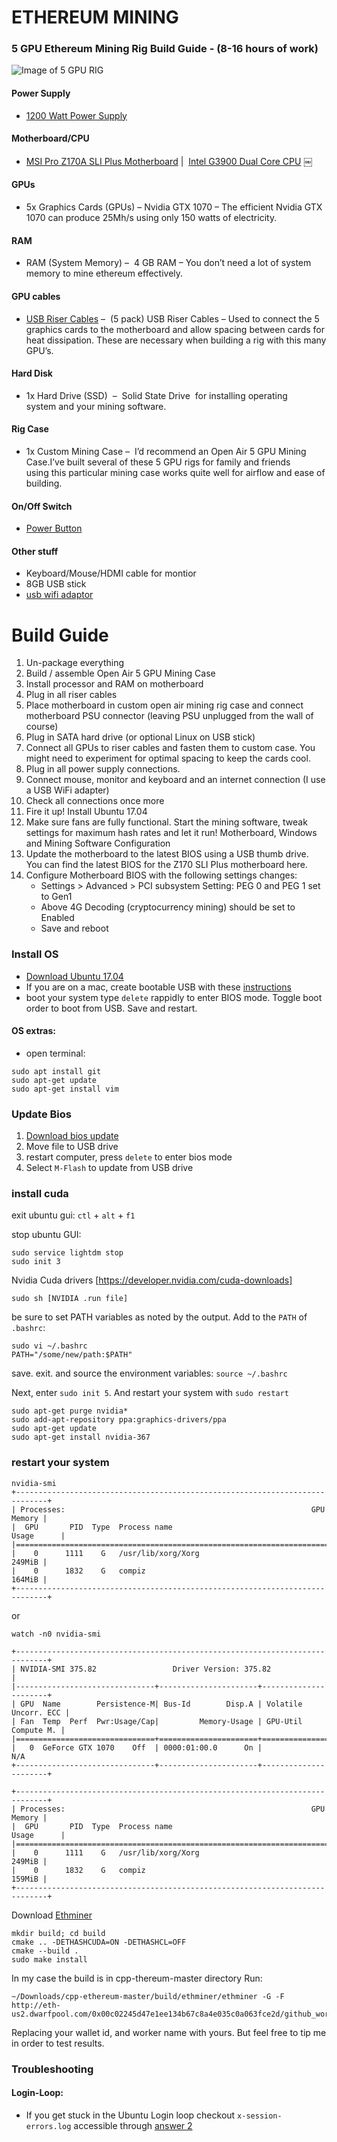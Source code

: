 # ETHEREUM MINING

### 5 GPU Ethereum Mining Rig Build Guide - (8-16 hours of work)

![Image of 5 GPU RIG](https://github.com/fogonthedowns/ethereum-guides/blob/master/images/rig.png)

#### Power Supply 

 * [1200 Watt Power Supply](https://jet.com/product/HXi-Series-HX1200i-High-Performance-ATX-Power-Supply/e525fd4b59e34b1fbe0cca46c412941b)

#### Motherboard/CPU 

 * [MSI Pro Z170A SLI Plus Motherboard](https://jet.com/product/MSI-Desktop-Motherboard-Intel-Z170-Chipset-Socket-H4-LGA-1151-Z170A-PC-MATE/1fda8cbd10554b028bd7be07a44f9b41) |  [Intel G3900 Dual Core CPU](https://jet.com/product/Intel-Intel-Celeron-G3900-Skylake-Dual-Core-28-GHz-LGA-1151-65W-BX80662G3900-Des/57f74c89a7564b81914acb7afb723589)
￼
#### GPUs 

 * 5x Graphics Cards (GPUs) – Nvidia GTX 1070 – The efficient Nvidia GTX 1070 can produce 25Mh/s using only 150 watts of electricity.

#### RAM

 * RAM (System Memory) –  4 GB RAM – You don’t need a lot of system memory to mine ethereum effectively.

#### GPU cables

 * [USB Riser Cables](https://www.amazon.com/MintCell-6-Pack-Powered-Adapter-Extension/dp/B01GU94QSQ/ref=pd_lpo_vtph_147_bs_t_1?_encoding=UTF8&psc=1&refRID=D0HP0K39ZVGXD997G2YN) –  (5 pack) USB Riser Cables – Used to connect the 5 graphics cards to the motherboard and allow spacing between cards for heat dissipation. These are necessary when building a rig with this many GPU’s.

#### Hard Disk

 * 1x Hard Drive (SSD)  –  Solid State Drive  for installing operating system and your mining software.

#### Rig Case

 * 1x Custom Mining Case –  I’d recommend an Open Air 5 GPU Mining Case.I’ve built several of these 5 GPU rigs for family and friends using this particular mining case works quite well for airflow and ease of building.

#### On/Off Switch

 * [Power Button](https://www.amazon.com/gp/product/B01FM62DTC/ref=oh_aui_detailpage_o00_s00?ie=UTF8&psc=1)

#### Other stuff

 * Keyboard/Mouse/HDMI cable for montior
 * 8GB USB stick
 * [usb wifi adaptor ](https://www.amazon.com/gp/product/B00EQT0YK2/ref=oh_aui_detailpage_o05_s00?ie=UTF8&psc=1)


# Build Guide 

1. Un-package everything
2. Build / assemble Open Air 5 GPU Mining Case
3. Install processor and RAM on motherboard
4. Plug in all riser cables
5. Place motherboard in custom open air mining rig case and connect motherboard PSU connector (leaving PSU unplugged from the wall of course)
6. Plug in SATA hard drive (or optional Linux on USB stick)
7. Connect all GPUs to riser cables and fasten them to custom case. You might need to experiment for optimal spacing to keep the cards cool.
8. Plug in all power supply connections.
9. Connect mouse, monitor and keyboard and an internet connection (I use a USB WiFi adapter)
10. Check all connections once more
11. Fire it up! Install Ubuntu 17.04
12. Make sure fans are fully functional. Start the mining software, tweak settings for maximum hash rates and let it run!
Motherboard, Windows and Mining Software Configuration
1. Update the motherboard to the latest BIOS using a USB thumb drive. You can find the latest BIOS for the Z170 SLI Plus motherboard here.
2. Configure Motherboard BIOS with the following settings changes:
    * Settings > Advanced > PCI subsystem Setting: PEG 0 and PEG 1 set to Gen1
    * Above 4G Decoding (cryptocurrency mining) should be set to Enabled
    * Save and reboot

### Install OS

 * [Download Ubuntu 17.04](https://help.ubuntu.com/community/InstallCDCustomization)
 * If you are on a mac, create bootable USB with these [instructions](http://osxdaily.com/2015/06/05/copy-iso-to-usb-drive-mac-os-x-command/)
 * boot your system type `delete` rappidly to enter BIOS mode. Toggle boot order to boot from USB. Save and restart.


#### OS extras:

 * open terminal:
 ```
 sudo apt install git
 sudo apt-get update
 sudo apt-get install vim
 ```

### Update Bios

1. [Download bios update](https://us.msi.com/Motherboard/support/Z170A-PC-MATE.html#support_download)
2. Move file to USB drive
3. restart computer, press `delete` to enter bios mode
4. Select `M-Flash` to update from USB drive


### install cuda

exit ubuntu gui:
`ctl` + `alt` + `f1`

stop ubuntu GUI:
```
sudo service lightdm stop
sudo init 3
```
Nvidia Cuda drivers [https://developer.nvidia.com/cuda-downloads]
```
sudo sh [NVIDIA .run file]
```
be sure to set PATH variables as noted by the output. Add to the `PATH` of `.bashrc`:
```
sudo vi ~/.bashrc
PATH="/some/new/path:$PATH"
```
save. exit. and source the environment variables: `source ~/.bashrc`

Next, enter `sudo init 5`. And restart your system with `sudo restart`

```
sudo apt-get purge nvidia*
sudo add-apt-repository ppa:graphics-drivers/ppa
sudo apt-get update
sudo apt-get install nvidia-367
```
### restart your system

```
nvidia-smi
+-----------------------------------------------------------------------------+
| Processes:                                                       GPU Memory |
|  GPU       PID  Type  Process name                               Usage      |
|=============================================================================|
|    0      1111    G   /usr/lib/xorg/Xorg                             249MiB |
|    0      1832    G   compiz                                         164MiB |
+-----------------------------------------------------------------------------+
```

or 

```
watch -n0 nvidia-smi

+-----------------------------------------------------------------------------+
| NVIDIA-SMI 375.82                 Driver Version: 375.82                    |
|-------------------------------+----------------------+----------------------+
| GPU  Name        Persistence-M| Bus-Id        Disp.A | Volatile Uncorr. ECC |
| Fan  Temp  Perf  Pwr:Usage/Cap|         Memory-Usage | GPU-Util  Compute M. |
|===============================+======================+======================|
|   0  GeForce GTX 1070    Off  | 0000:01:00.0      On |                  N/A 
+-------------------------------+----------------------+----------------------+

+-----------------------------------------------------------------------------+
| Processes:                                                       GPU Memory |
|  GPU       PID  Type  Process name                               Usage      |
|=============================================================================|
|    0      1111    G   /usr/lib/xorg/Xorg                             249MiB |
|    0      1832    G   compiz                                         159MiB |
+-----------------------------------------------------------------------------+
```

Download [Ethminer](https://github.com/ethereum-mining/ethminer#build)
```
mkdir build; cd build
cmake .. -DETHASHCUDA=ON -DETHASHCL=OFF
cmake --build .
sudo make install
```

In my case the build is in cpp-thereum-master directory Run:

```
~/Downloads/cpp-ethereum-master/build/ethminer/ethminer -G -F http://eth-us2.dwarfpool.com/0x00c02245d47e1ee134b67c8a4e035c0a063fce2d/github_worker
```

Replacing your wallet id, and worker name with yours. But feel free to tip me in order to test results. 

### Troubleshooting

#### Login-Loop:

 * If you get stuck in the Ubuntu Login loop checkout `x-session-errors.log` accessible through [answer 2](https://askubuntu.com/questions/223501/ubuntu-gets-stuck-in-a-login-loop)
 

